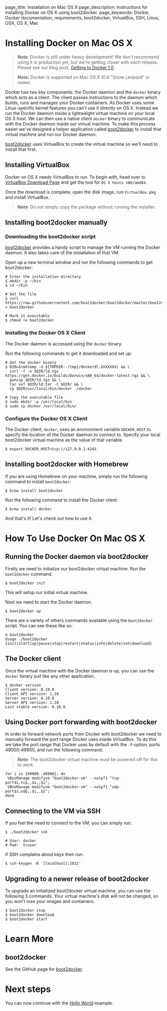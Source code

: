 page_title: Installation on Mac OS X
page_description: Instructions for installing Docker on OS X using boot2docker.
page_keywords: Docker, Docker documentation, requirements, boot2docker, VirtualBox, SSH, Linux, OSX, OS X, Mac

# Installing Docker on Mac OS X

> **Note**:
> Docker is still under heavy development! We don't recommend using it in
> production yet, but we're getting closer with each release. Please see
> our blog post, [Getting to Docker 1.0](
> http://blog.docker.io/2013/08/getting-to-docker-1-0/)

> **Note:**
> Docker is supported on Mac OS X 10.6 "Snow Leopard" or newer.

Docker has two key components: the Docker daemon and the `docker` binary
which acts as a client. The client passes instructions to the daemon
which builds, runs and manages your Docker containers. As Docker uses
some Linux-specific kernel features you can't use it directly on OS X.
Instead we run the Docker daemon inside a lightweight virtual machine on your local
OS X host. We can then use a native client `docker` binary to communicate
with the Docker daemon inside our virtual machine. To make this process
easier we've designed a helper application called
[boot2docker](https://github.com/boot2docker/boot2docker) to install
that virtual machine and run our Docker daemon.

[boot2docker](https://github.com/boot2docker/boot2docker) uses
VirtualBox to create the virtual machine so we'll need to install that
first.

## Installing VirtualBox

Docker on OS X needs VirtualBox to run. To begin with, head over to
[VirtualBox Download Page](https://www.virtualbox.org/wiki/Downloads)
and get the tool for `OS X hosts x86/amd64`.

Once the download is complete, open the disk image, run `VirtualBox.pkg`
and install VirtualBox.

> **Note**:
> Do not simply copy the package without running the
> installer.

## Installing boot2docker manually

### Downloading the boot2docker script

[boot2docker](https://github.com/boot2docker/boot2docker) provides a
handy script to manage the VM running the Docker daemon. It also takes
care of the installation of that VM.

Open up a new terminal window and run the following commands to get
boot2docker:

    # Enter the installation directory
    $ mkdir -p ~/bin
    $ cd ~/bin

    # Get the file
    $ curl https://raw.githubusercontent.com/boot2docker/boot2docker/master/boot2docker > boot2docker

    # Mark it executable
    $ chmod +x boot2docker

### Installing the Docker OS X Client

The Docker daemon is accessed using the `docker` binary.

Run the following commands to get it downloaded and set up:

    # Get the docker binary
    $ DIR=$(mktemp -d ${TMPDIR:-/tmp}/dockerdl.XXXXXXX) && \
      curl -f -o $DIR/ld.tgz https://get.docker.io/builds/Darwin/x86_64/docker-latest.tgz && \
      gunzip $DIR/ld.tgz && \
      tar xvf $DIR/ld.tar -C $DIR/ && \
      cp $DIR/usr/local/bin/docker ./docker

    # Copy the executable file
    $ sudo mkdir -p /usr/local/bin
    $ sudo cp docker /usr/local/bin/

### Configure the Docker OS X Client

The Docker client, `docker`, uses an environment variable `DOCKER_HOST`
to specify the location of the Docker daemon to connect to. Specify your
local boot2docker virtual machine as the value of that variable.

    $ export DOCKER_HOST=tcp://127.0.0.1:4243

## Installing boot2docker with Homebrew

If you are using Homebrew on your machine, simply run the following
command to install `boot2docker`:

    $ brew install boot2docker

Run the following command to install the Docker client:

    $ brew install docker

And that's it! Let's check out how to use it.

# How To Use Docker On Mac OS X

## Running the Docker daemon via boot2docker

Firstly we need to initialize our boot2docker virtual machine. Run the
`boot2docker` command.

    $ boot2docker init

This will setup our initial virtual machine.

Next we need to start the Docker daemon.

    $ boot2docker up

There are a variety of others commands available using the `boot2docker`
script. You can see these like so:

    $ boot2docker
    Usage ./boot2docker {init|start|up|pause|stop|restart|status|info|delete|ssh|download}

## The Docker client

Once the virtual machine with the Docker daemon is up, you can use the `docker`
binary just like any other application.

    $ docker version
    Client version: 0.10.0
    Client API version: 1.10
    Server version: 0.10.0
    Server API version: 1.10
    Last stable version: 0.10.0

## Using Docker port forwarding with boot2docker

In order to forward network ports from Docker with boot2docker we need to
manually forward the port range Docker uses inside VirtualBox. To do
this we take the port range that Docker uses by default with the `-P`
option, ports 49000-49900, and run the following command.

> **Note:**
> The boot2docker virtual machine must be powered off for this
> to work.

    for i in {49000..49900}; do
     VBoxManage modifyvm "boot2docker-vm" --natpf1 "tcp-port$i,tcp,,$i,,$i";
     VBoxManage modifyvm "boot2docker-vm" --natpf1 "udp-port$i,udp,,$i,,$i";
    done

## Connecting to the VM via SSH

If you feel the need to connect to the VM, you can simply run:

    $ ./boot2docker ssh

    # User: docker
    # Pwd:  tcuser

If SSH complains about keys then run:

    $ ssh-keygen -R '[localhost]:2022'

## Upgrading to a newer release of boot2docker

To upgrade an initialized boot2docker virtual machine, you can use the
following 3 commands. Your virtual machine's disk will not be changed,
so you won't lose your images and containers:

    $ boot2docker stop
    $ boot2docker download
    $ boot2docker start

# Learn More

## boot2docker

See the GitHub page for
[boot2docker](https://github.com/boot2docker/boot2docker).

# Next steps

You can now continue with the [*Hello
World*](/examples/hello_world/#hello-world) example.

